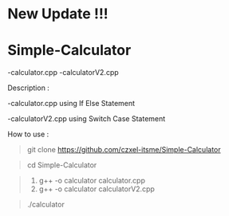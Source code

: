 # New Update !!!
# Simple-Calculator

-calculator.cpp
-calculatorV2.cpp

Description : 

-calculator.cpp using If Else Statement

-calculatorV2.cpp using Switch Case Statement

How to use :

> git clone https://github.com/czxel-itsme/Simple-Calculator

> cd Simple-Calculator

> 1. g++ -o calculator calculator.cpp 
> 2. g++ -o calculator calculatorV2.cpp

> ./calculator



